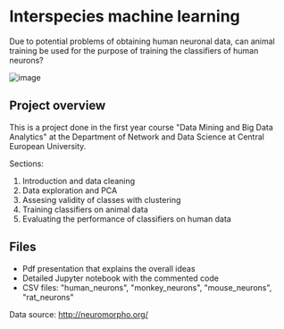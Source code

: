 # Interspecies machine learning
Due to potential problems of obtaining human neuronal data, can animal training be used for the purpose of training the classifiers of human neurons?

![image](https://user-images.githubusercontent.com/52599010/155604304-f62291f2-96d9-427a-9702-3466f70d8c8d.png)


## Project overview
This is a project done in the first year course "Data Mining and Big Data Analytics" at the Department of Network and Data Science at Central European University.

Sections:
1. Introduction and data cleaning
2. Data exploration and PCA
3. Assesing validity of classes with clustering 
4. Training classifiers on animal data
5. Evaluating the performance of classifiers on human data
## Files
- Pdf presentation that explains the overall ideas
- Detailed Jupyter notebook with the commented code
- CSV files: "human_neurons", "monkey_neurons", "mouse_neurons", "rat_neurons" 

Data source: http://neuromorpho.org/
